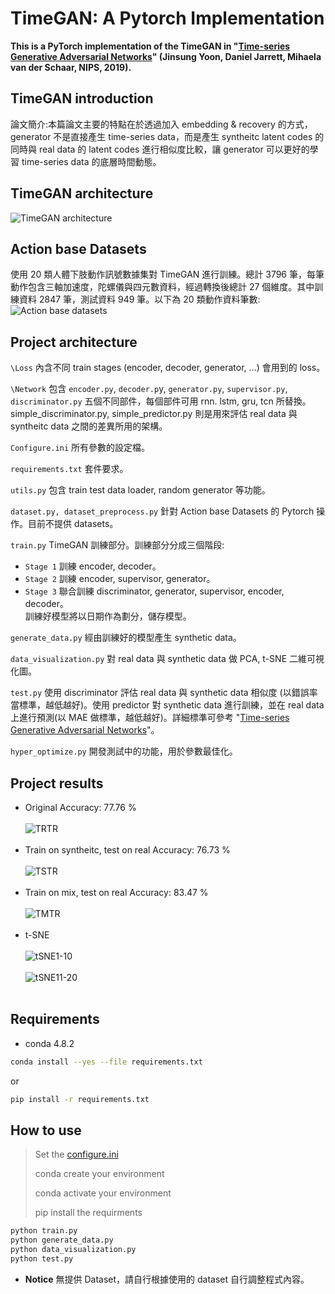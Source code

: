 # TimeGAN: A Pytorch Implementation
**This is a PyTorch implementation of the TimeGAN in "[Time-series Generative Adversarial Networks](https://papers.nips.cc/paper/2019/hash/c9efe5f26cd17ba6216bbe2a7d26d490-Abstract.html)" (Jinsung Yoon, Daniel Jarrett, Mihaela van der Schaar, NIPS, 2019).**

## TimeGAN introduction
論文簡介:本篇論文主要的特點在於透過加入 embedding & recovery 的方式， generator 不是直接產生 time-series data，而是產生 syntheitc latent codes 的同時與 real data 的 latent codes 進行相似度比較，讓 generator 可以更好的學習 time-series data 的底層時間動態。


## TimeGAN architecture
![TimeGAN architecture](https://github.com/kent1201/TimeGAN-Pytorch/blob/main/src/TimeGAN%20architecture.jpg)

## Action base Datasets
使用 20 類人體下肢動作訊號數據集對 TimeGAN 進行訓練。總計 3796 筆，每筆動作包含三軸加速度，陀螺儀與四元數資料，經過轉換後總計 27 個維度。其中訓練資料 2847 筆，測試資料 949 筆。以下為 20 類動作資料筆數:
![Action base datasets](https://github.com/kent1201/TimeGAN-Pytorch/blob/main/src/image.png)

## Project architecture
`\Loss` 內含不同 train stages (encoder, decoder, generator, ...) 會用到的 loss。  

`\Network` 包含 `encoder.py`, `decoder.p`y, `generator.py`, `supervisor.py`, `discriminator.py` 五個不同部件，每個部件可用 rnn. lstm, gru, tcn 所替換。simple_discriminator.py, simple_predictor.py 則是用來評估 real data 與 syntheitc data 之間的差異所用的架構。 

`Configure.ini` 所有參數的設定檔。 

`requirements.txt` 套件要求。

`utils.py` 包含 train test data loader, random generator 等功能。  

`dataset.py, dataset_preprocess.py` 針對 Action base Datasets 的 Pytorch 操作。目前不提供 datasets。  

`train.py` TimeGAN 訓練部分。訓練部分分成三個階段: 
* `Stage 1` 訓練 encoder, decoder。
* `Stage 2` 訓練 encoder, supervisor, generator。
* `Stage 3` 聯合訓練 discriminator, generator, supervisor, encoder, decoder。  
訓練好模型將以日期作為劃分，儲存模型。

`generate_data.py` 經由訓練好的模型產生 synthetic data。 

`data_visualization.py` 對 real data 與 synthetic data 做 PCA, t-SNE 二維可視化圖。 

`test.py` 使用 discriminator 評估 real data 與 synthetic data 相似度 (以錯誤率當標準，越低越好)。使用 predictor 對 synthetic data 進行訓練，並在 real data 上進行預測(以 MAE 做標準，越低越好)。詳細標準可參考 "[Time-series Generative Adversarial Networks](https://papers.nips.cc/paper/2019/hash/c9efe5f26cd17ba6216bbe2a7d26d490-Abstract.html)"。 

`hyper_optimize.py` 開發測試中的功能，用於參數最佳化。

## Project results
* Original Accuracy: 77.76 %
<br/> </br>
![TRTR](https://github.com/kent1201/TimeGAN-Pytorch/blob/main/src/TRTR_7776.jpg)
<br/> </br>
* Train on syntheitc, test on real Accuracy: 76.73 %
<br/> </br>
![TSTR](https://github.com/kent1201/TimeGAN-Pytorch/blob/main/src/TSTR_7673.jpg)
<br/> </br>
* Train on mix, test on real Accuracy: 83.47 %
<br/> </br>
![TMTR](https://github.com/kent1201/TimeGAN-Pytorch/blob/main/src/TMTR_8347.jpg)
<br/> </br>
* t-SNE
<br/> </br>
![tSNE1-10](https://github.com/kent1201/TimeGAN-Pytorch/blob/main/src/tSNE1_10.jpg)
<br/> </br>
![tSNE11-20](https://github.com/kent1201/TimeGAN-Pytorch/blob/main/src/tSNE11_20.jpg)
<br/> </br>

## Requirements
* conda 4.8.2
```bash
conda install --yes --file requirements.txt
``` 
or
```bash
pip install -r requirements.txt
```
## How to use 
>Set the [configure.ini](https://github.com/kent1201/TimeGAN-Pytorch/blob/main/src/TimeGAN-Configure.pptx) 
>
>conda create your environment 
>
>conda activate your environment 
>
>pip install the requirments 
```python
python train.py
python generate_data.py
python data_visualization.py
python test.py
```
* **Notice** 無提供 Dataset，請自行根據使用的 dataset 自行調整程式內容。
